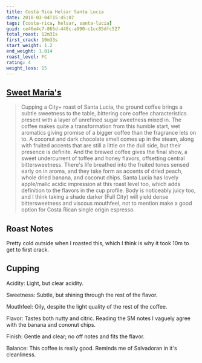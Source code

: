 ```yaml
---
title: Costa Rica Helsar Santa Lucia
date: 2018-03-04T15:45:07
tags: [costa-rica, helsar, santa-lucia]
guid: ce46e4c7-865d-448c-a990-c1cc85dfc527
total_roast: 12m31s
first_crack: 10m33s
start_weight: 1.2
end_weight: 1.014
roast_level: FC
rating: 4
weight_loss: 15
---
```


## [Sweet Maria's][sm]

[sm]: https://web.archive.org/web/20180304214338/https://www.sweetmarias.com/product/costa-rica-helsar-santa-lucia

> Cupping a City+ roast of Santa Lucia, the ground coffee brings a subtle
> sweetness to the table, bittering core coffee characteristics present with a
> layer of unrefined sugar sweetness mixed in. The coffee makes quite a
> transformation from this humble start, wet aromatics giving promise of a
> bigger coffee than the fragrance lets on to. A coconut and dark chocolate
> smell comes up in the steam, along with fruited accents that are still a
> little on the dull side, but their presence is definite. And the brewed coffee
> gives the final show, a sweet undercurrent of toffee and honey flavors,
> offsetting central bittersweetness. There's life breathed into the fruited
> tones sensed early on in aroma, and they take form as accents of dried peach,
> whole dried banana, and coconut chips. Santa Lucia has lovely apple/malic
> acidic impression at this roast level too, which adds definition to the
> flavors in the cup profile. Body is noticeably juicy too, and I think taking a
> shade darker (Full City) will yield dense bittersweetness and viscous
> mouthfeel, not to mention make a good option for Costa Rican single origin
> espresso. 

## Roast Notes

Pretty cold outside when I roasted this, which I think is why it took 10m to get
to first crack.


## Cupping

Acidity: Light, but clear acidity.

Sweetness: Subtle, but shining through the rest of the flavor.

Mouthfeel: Oily, despite the light quality of the rest of the coffee.

Flavor: Tastes both nutty and citric.  Reading the SM notes I vaguely agree with
the banana and cononut chips.

Finish: Gentle and clear; no off notes and fits the flavor.

Balance: This coffee is really good.  Reminds me of Salvadoran in it's
cleanliness.
